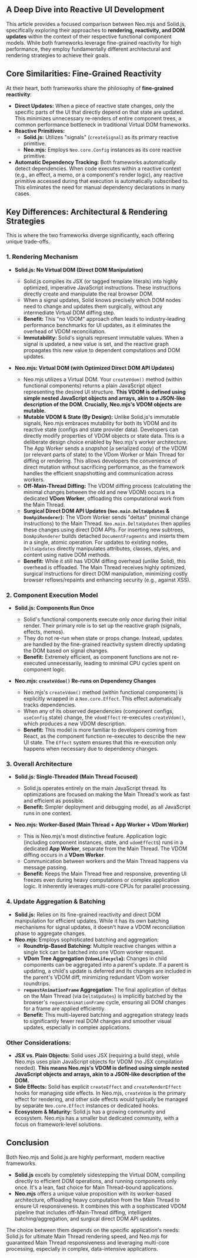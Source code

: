 ## A Deep Dive into Reactive UI Development

This article provides a focused comparison between Neo.mjs and Solid.js, specifically exploring their approaches to **rendering, reactivity, and DOM updates** within the context of their respective functional component models. While both frameworks leverage fine-grained reactivity for high performance, they employ fundamentally different architectural and rendering strategies to achieve their goals.

## Core Similarities: Fine-Grained Reactivity

At their heart, both frameworks share the philosophy of **fine-grained reactivity**:

*   **Direct Updates:** When a piece of reactive state changes, only the specific parts of the UI that directly depend on that state are updated. This minimizes unnecessary re-renders of entire component trees, a common performance bottleneck in traditional Virtual DOM frameworks.
*   **Reactive Primitives:**
    *   **Solid.js:** Utilizes "signals" (`createSignal`) as its primary reactive primitive.
    *   **Neo.mjs:** Employs `Neo.core.Config` instances as its core reactive primitive.
*   **Automatic Dependency Tracking:** Both frameworks automatically detect dependencies. When code executes within a reactive context (e.g., an effect, a memo, or a component's render logic), any reactive primitive accessed during that execution is automatically subscribed to. This eliminates the need for manual dependency declarations in many cases.

## Key Differences: Architectural & Rendering Strategies

This is where the two frameworks diverge significantly, each offering unique trade-offs.

### 1. Rendering Mechanism

*   **Solid.js: No Virtual DOM (Direct DOM Manipulation)**
    *   Solid.js compiles its JSX (or tagged template literals) into highly optimized, imperative JavaScript instructions. These instructions directly create and manipulate the real browser DOM.
    *   When a signal updates, Solid knows precisely which DOM nodes need to change and updates them surgically, without any intermediate Virtual DOM diffing step.
    *   **Benefit:** This "no VDOM" approach often leads to industry-leading performance benchmarks for UI updates, as it eliminates the overhead of VDOM reconciliation.
    *   **Immutability:** Solid's signals represent immutable values. When a signal is updated, a new value is set, and the reactive graph propagates this new value to dependent computations and DOM updates.

*   **Neo.mjs: Virtual DOM (with Optimized Direct DOM API Updates)**
    *   Neo.mjs utilizes a Virtual DOM. Your `createVdom()` method (within functional components) returns a plain JavaScript object representing the desired UI structure. **This VDOM is defined using simple nested JavaScript objects and arrays, akin to a JSON-like description of the DOM. Crucially, Neo.mjs's VDOM objects are mutable.**
    *   **Mutable VDOM & State (By Design):** Unlike Solid.js's immutable signals, Neo.mjs embraces mutability for both its VDOM and its reactive state (configs and state provider data). Developers can directly modify properties of VDOM objects or state data. This is a deliberate design choice enabled by Neo.mjs's worker architecture. The App Worker sends a *snapshot* (a serialized copy) of the VDOM (or relevant parts of state) to the VDom Worker or Main Thread for diffing or rendering. This allows developers the convenience of direct mutation without sacrificing performance, as the framework handles the efficient snapshotting and communication across workers.
    *   **Off-Main-Thread Diffing:** The VDOM diffing process (calculating the minimal changes between the old and new VDOM) occurs in a dedicated **VDom Worker**, offloading this computational work from the Main Thread.
    *   **Surgical Direct DOM API Updates (`Neo.main.DeltaUpdates` & `DomApiRenderer`):** The VDom Worker sends "deltas" (minimal change instructions) to the Main Thread. `Neo.main.DeltaUpdates` then applies these changes using direct DOM APIs. For inserting new subtrees, `DomApiRenderer` builds detached `DocumentFragments` and inserts them in a single, atomic operation. For updates to existing nodes, `DeltaUpdates` directly manipulates attributes, classes, styles, and content using native DOM methods.
    *   **Benefit:** While it still has VDOM diffing overhead (unlike Solid), this overhead is offloaded. The Main Thread receives highly optimized, surgical instructions for direct DOM manipulation, minimizing costly browser reflows/repaints and enhancing security (e.g., against XSS).

### 2. Component Execution Model

*   **Solid.js: Components Run Once**
    *   Solid's functional components execute only *once* during their initial render. Their primary role is to set up the reactive graph (signals, effects, memos).
    *   They do not re-run when state or props change. Instead, updates are handled by the fine-grained reactivity system directly updating the DOM based on signal changes.
    *   **Benefit:** Extremely efficient, as component functions are not re-executed unnecessarily, leading to minimal CPU cycles spent on component logic.

*   **Neo.mjs: `createVdom()` Re-runs on Dependency Changes**
    *   Neo.mjs's `createVdom()` method (within functional components) is explicitly wrapped in a `Neo.core.Effect`. This effect automatically tracks dependencies.
    *   When any of its observed dependencies (component configs, `useConfig` state) change, the `vdomEffect` re-executes `createVdom()`, which produces a new VDOM description.
    *   **Benefit:** This model is more familiar to developers coming from React, as the component function re-executes to describe the new UI state. The `Effect` system ensures that this re-execution only happens when necessary due to dependency changes.

### 3. Overall Architecture

*   **Solid.js: Single-Threaded (Main Thread Focused)**
    *   Solid.js operates entirely on the main JavaScript thread. Its optimizations are focused on making the Main Thread's work as fast and efficient as possible.
    *   **Benefit:** Simpler deployment and debugging model, as all JavaScript runs in one context.

*   **Neo.mjs: Worker-Based (Main Thread + App Worker + VDom Worker)**
    *   This is Neo.mjs's most distinctive feature. Application logic (including component instances, state, and `vdomEffect`s) runs in a dedicated **App Worker**, separate from the Main Thread. The VDOM diffing occurs in a **VDom Worker**.
    *   Communication between workers and the Main Thread happens via message passing.
    *   **Benefit:** Keeps the Main Thread free and responsive, preventing UI freezes even during heavy computations or complex application logic. It inherently leverages multi-core CPUs for parallel processing.

### 4. Update Aggregation & Batching

*   **Solid.js:** Relies on its fine-grained reactivity and direct DOM manipulation for efficient updates. While it has its own batching mechanisms for signal updates, it doesn't have a VDOM reconciliation phase to aggregate changes.
*   **Neo.mjs:** Employs sophisticated batching and aggregation:
    *   **Roundtrip-Based Batching:** Multiple reactive changes within a single tick can be batched into one VDom worker request.
    *   **VDom Tree Aggregation (`VdomLifecycle`):** Changes in child components can be aggregated into a parent's update. If a parent is updating, a child's update is deferred and its changes are included in the parent's VDOM diff, minimizing redundant VDom worker roundtrips.
    *   **`requestAnimationFrame` Aggregation:** The final application of deltas on the Main Thread (via `DeltaUpdates`) is implicitly batched by the browser's `requestAnimationFrame` cycle, ensuring all DOM changes for a frame are applied efficiently.
    *   **Benefit:** This multi-layered batching and aggregation strategy leads to significantly fewer real DOM changes and smoother visual updates, especially in complex applications.

### Other Considerations:

*   **JSX vs. Plain Objects:** Solid uses JSX (requiring a build step), while Neo.mjs uses plain JavaScript objects for VDOM (no JSX compilation needed). **This means Neo.mjs's VDOM is defined using simple nested JavaScript objects and arrays, akin to a JSON-like description of the DOM.**
*   **Side Effects:** Solid has explicit `createEffect` and `createRenderEffect` hooks for managing side effects. In Neo.mjs, `createVdom` is the primary effect for rendering, and other side effects would typically be managed by separate `Neo.core.Effect` instances or dedicated hooks.
*   **Ecosystem & Maturity:** Solid.js has a growing community and ecosystem. Neo.mjs has a smaller but dedicated community, with a focus on framework-level solutions.

## Conclusion

Both Neo.mjs and Solid.js are highly performant, modern reactive frameworks.

*   **Solid.js** excels by completely sidestepping the Virtual DOM, compiling directly to efficient DOM operations, and running components only once. It's a lean, fast choice for Main Thread-bound applications.
*   **Neo.mjs** offers a unique value proposition with its worker-based architecture, offloading heavy computation from the Main Thread to ensure UI responsiveness. It combines this with a sophisticated VDOM pipeline that includes off-Main-Thread diffing, intelligent batching/aggregation, and surgical direct DOM API updates.

The choice between them depends on the specific application's needs: Solid.js for ultimate Main Thread rendering speed, and Neo.mjs for guaranteed Main Thread responsiveness and leveraging multi-core processing, especially in complex, data-intensive applications.
